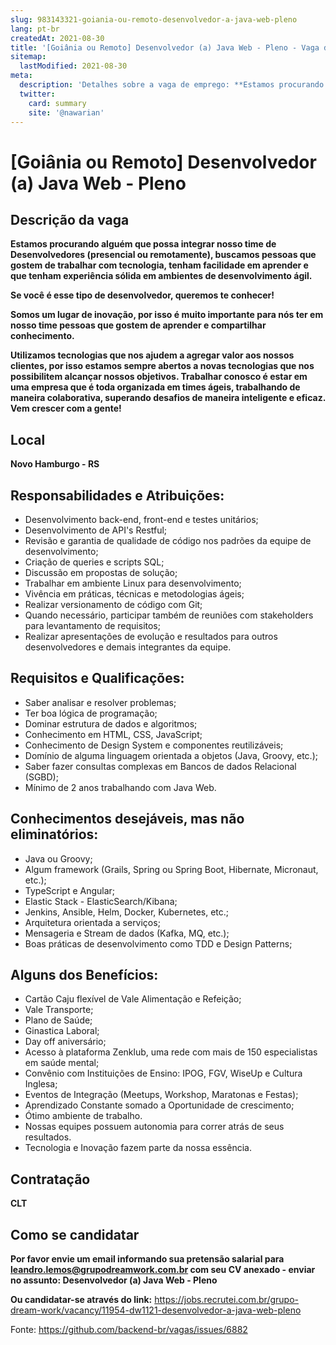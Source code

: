 ```yaml
---
slug: 983143321-goiania-ou-remoto-desenvolvedor-a-java-web-pleno
lang: pt-br
createdAt: 2021-08-30
title: '[Goiânia ou Remoto] Desenvolvedor (a) Java Web - Pleno - Vaga de Emprego'
sitemap:
  lastModified: 2021-08-30
meta:
  description: 'Detalhes sobre a vaga de emprego: **Estamos procurando alguém que possa integrar nosso time de Desenvolvedores (presencial ou remotamente), buscamos pessoas que gostem de trabalhar com tecnologia, tenham facilidade em aprender e que tenham experiência sólida em ambientes de desenvolvimento ágil.** **Se você é esse tipo de desenvolvedor, queremos te conhecer!**  **Somos um lugar de inovação, por isso é muito importante para nós ter em nosso time pessoas que gostem de aprender e compartilhar conhecimento.** **Utilizamos tecnologias que nos ajudem a agregar valor aos nossos clientes, por isso estamos sempre abertos a novas tecnologias que nos possibilitem alcançar nossos objetivos. Trabalhar conosco é estar em uma empresa que é toda organizada em times ágeis, trabalhando de maneira colaborativa, superando desafios de maneira inteligente e eficaz. Vem crescer com a gente!**'
  twitter:
    card: summary
    site: '@nawarian'
---
```


# [Goiânia ou Remoto] Desenvolvedor (a) Java Web - Pleno

## Descrição da vaga
**Estamos procurando alguém que possa integrar nosso time de Desenvolvedores (presencial ou remotamente), buscamos pessoas que gostem de trabalhar com tecnologia, tenham facilidade em aprender e que tenham experiência sólida em ambientes de desenvolvimento ágil.**

**Se você é esse tipo de desenvolvedor, queremos te conhecer!**


**Somos um lugar de inovação, por isso é muito importante para nós ter em nosso time pessoas que gostem de aprender e compartilhar conhecimento.**

**Utilizamos tecnologias que nos ajudem a agregar valor aos nossos clientes, por isso estamos sempre
abertos a novas tecnologias que nos possibilitem alcançar nossos objetivos.
Trabalhar conosco é estar em uma empresa que é toda organizada em times ágeis, trabalhando de maneira colaborativa, superando desafios de maneira inteligente e eficaz.
Vem crescer com a gente!**

## Local
**Novo Hamburgo - RS**

## Responsabilidades e Atribuições:

- Desenvolvimento back-end, front-end e testes unitários;
- Desenvolvimento de API's Restful;
- Revisão e garantia de qualidade de código nos padrões da equipe de desenvolvimento;
- Criação de queries e scripts SQL;
- Discussão em propostas de solução;
- Trabalhar em ambiente Linux para desenvolvimento;
- Vivência em práticas, técnicas e metodologias ágeis;
- Realizar versionamento de código com Git;
- Quando necessário, participar também de reuniões com stakeholders para levantamento de requisitos;
- Realizar apresentações de evolução e resultados para outros desenvolvedores e demais integrantes da equipe.

## Requisitos e Qualificações:

- Saber analisar e resolver problemas;
- Ter boa lógica de programação;
- Dominar estrutura de dados e algoritmos;
- Conhecimento em HTML, CSS, JavaScript;
- Conhecimento de Design System e componentes reutilizáveis;
- Domínio de alguma linguagem orientada a objetos (Java, Groovy, etc.);
- Saber fazer consultas complexas em Bancos de dados Relacional (SGBD);
- Mínimo de 2 anos trabalhando com Java Web.

## Conhecimentos desejáveis, mas não eliminatórios:

- Java ou Groovy;
- Algum framework (Grails, Spring ou Spring Boot, Hibernate, Micronaut, etc.);
- TypeScript e Angular;
- Elastic Stack - ElasticSearch/Kibana;
- Jenkins, Ansible, Helm, Docker, Kubernetes, etc.;
- Arquitetura orientada a serviços;
- Mensageria e Stream de dados (Kafka, MQ, etc.);
- Boas práticas de desenvolvimento como TDD e Design Patterns;

## Alguns dos Benefícios:

- Cartão Caju flexível de Vale Alimentação e Refeição;
- Vale Transporte;
- Plano de Saúde;
- Ginastica Laboral;
- Day off aniversário;
- Acesso à plataforma Zenklub, uma rede com mais de 150 especialistas em saúde mental;
- Convênio com Instituições de Ensino: IPOG, FGV, WiseUp e Cultura Inglesa;
- Eventos de Integração (Meetups, Workshop, Maratonas e Festas);
- Aprendizado Constante somado a Oportunidade de crescimento;
- Ótimo ambiente de trabalho.
- Nossas equipes possuem autonomia para correr atrás de seus resultados.
- Tecnologia e Inovação fazem parte da nossa essência.

## Contratação
**CLT**

## Como se candidatar
**Por favor envie um email informando sua pretensão salarial para leandro.lemos@grupodreamwork.com.br com seu CV anexado - enviar no assunto: Desenvolvedor (a) Java Web - Pleno**

**Ou candidatar-se através do link:** https://jobs.recrutei.com.br/grupo-dream-work/vacancy/11954-dw1121-desenvolvedor-a-java-web-pleno

Fonte: https://github.com/backend-br/vagas/issues/6882